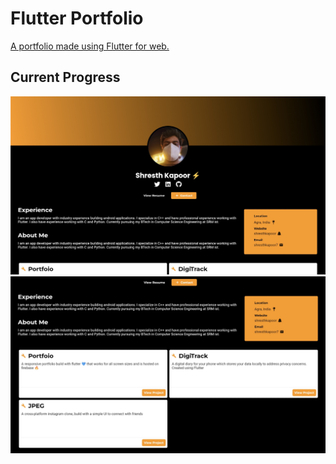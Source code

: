 # Flutter Portfolio

[A portfolio made using Flutter for web.](https://shresthkapoor7-5b90e.web.app/#/)

## Current Progress
<img src="images/1.jpg">
<img src="images/2.jpg">
